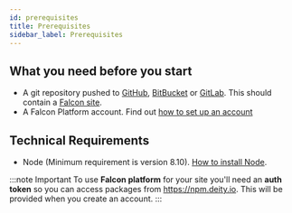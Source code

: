 ```yaml
---
id: prerequisites
title: Prerequisites
sidebar_label: Prerequisites
---
```


## What you need before you start

- A git repository pushed to <a href="https://github.com/" target="_blank" rel="noreferrer noopener">GitHub</a>, <a href="https://bitbucket.org/" target="_blank" rel="noreferrer noopener">BitBucket</a> or <a href="https://about.gitlab.com/" target="_blank" rel="noreferrer noopener">GitLab</a>.  This should contain a <a href="https://deity.io/falcon" target="_blank" rel="noreferrer noopener">Falcon site</a>.
- A Falcon Platform account. Find out [how to set up an account](account)

## Technical Requirements

- Node (Minimum requirement is version 8.10). <a href="https://nodejs.org/en/download/" target="_blank" rel="noreferrer noopener">How to install Node</a>.


:::note Important
To use **Falcon platform** for your site you'll need an **auth token** so you can access packages from <a href="https://npm.deity.io" target="_blank" rel="noreferrer noopener">https://npm.deity.io</a>. This will be provided when you create an account.
:::
